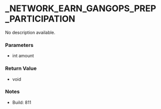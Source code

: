 # _NETWORK_EARN_GANGOPS_PREP_PARTICIPATION

No description available.

### Parameters
* int amount

### Return Value
* void

### Notes
* Build: 811

